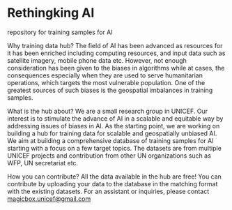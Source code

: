 # Rethingking AI
repository for training samples for AI 

Why training data hub?
The field of AI has been advanced as resources for it has been enriched including computing resources, and input data such as satellite imagery, mobile phone data etc. However, not enough consideration has been given to the biases in algorithms while at cases, the consequences especially when they are used to serve humanitarian operations, which targets the most vulnerable population. One of the greatest sources of such biases is the geospatial imbalances in training samples.


What is the hub about?
We are a small research group in UNICEF. Our interest is to stimulate the advance of AI in a scalable and equitable way by addressing issues of biases in AI. As the starting point, we are working on building a hub for training data for scalable and geospatially unbiased AI. We aim at building a comprehensive database of training samples for AI starting with a focus on a few target topics. The datasets are from multiple UNICEF projects and contribution from other UN organizations such as WFP, UN secretariat etc.

How you can contribute?
All the data available in the hub are free!
You can contribute by uploading your data to the database in the matching format with the existing datasets. For an assistant or inquiries, please contact magicbox.unicef@gmail.com


